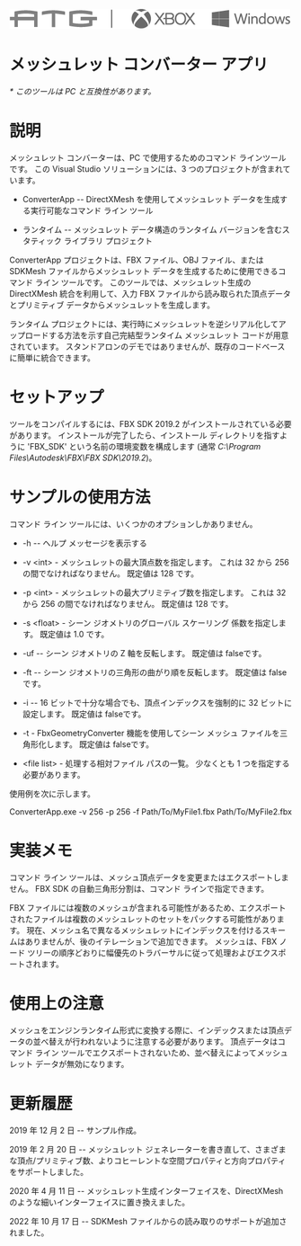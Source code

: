 ![](./media/image1.png)

# メッシュレット コンバーター アプリ

*\* このツールは PC と互換性があります。*

# 説明

メッシュレット コンバーターは、PC で使用するためのコマンド ラインツールです。 この Visual Studio ソリューションには、3 つのプロジェクトが含まれています。

- ConverterApp -- DirectXMesh を使用してメッシュレット データを生成する実行可能なコマンド ライン ツール

- ランタイム -- メッシュレット データ構造のランタイム バージョンを含むスタティック ライブラリ プロジェクト

ConverterApp プロジェクトは、FBX ファイル、OBJ ファイル、または SDKMesh ファイルからメッシュレット データを生成するために使用できるコマンド ライン ツールです。 このツールでは、メッシュレット生成の DirectXMesh 統合を利用して、入力 FBX ファイルから読み取られた頂点データとプリミティブ データからメッシュレットを生成します。

ランタイム プロジェクトには、実行時にメッシュレットを逆シリアル化してアップロードする方法を示す自己完結型ランタイム メッシュレット コードが用意されています。 スタンドアロンのデモではありませんが、既存のコードベースに簡単に統合できます。

# セットアップ

ツールをコンパイルするには、FBX SDK 2019.2 がインストールされている必要があります。 インストールが完了したら、インストール ディレクトリを指すように 'FBX_SDK' という名前の環境変数を構成します (通常 *C:\\Program Files\\Autodesk\\FBX\\FBX SDK\\2019.2*)。

# サンプルの使用方法

コマンド ライン ツールには、いくつかのオプションしかありません。

- -h -- ヘルプ メッセージを表示する

- -v \<int\> - メッシュレットの最大頂点数を指定します。 これは 32 から 256 の間でなければなりません。 既定値は 128 です。

- -p \<int\> - メッシュレットの最大プリミティブ数を指定します。 これは 32 から 256 の間でなければなりません。 既定値は 128 です。

- -s \<float\> - シーン ジオメトリのグローバル スケーリング 係数を指定します。 既定値は 1.0 です。

- -uf -- シーン ジオメトリの Z 軸を反転します。 既定値は falseです。

- -ft -- シーン ジオメトリの三角形の曲がり順を反転します。 既定値は falseです。

- -i -- 16 ビットで十分な場合でも、頂点インデックスを強制的に 32 ビットに設定します。 既定値は falseです。

- -t - FbxGeometryConverter 機能を使用してシーン メッシュ ファイルを三角形化します。 既定値は falseです。

- \<file list\> - 処理する相対ファイル パスの一覧。 少なくとも 1 つを指定する必要があります。

使用例を次に示します。

ConverterApp.exe -v 256 -p 256 -f Path/To/MyFile1.fbx Path/To/MyFile2.fbx

# 実装メモ

コマンド ライン ツールは、メッシュ頂点データを変更またはエクスポートしません。 FBX SDK の自動三角形分割は、コマンド ラインで指定できます。

FBX ファイルには複数のメッシュが含まれる可能性があるため、エクスポートされたファイルは複数のメッシュレットのセットをパックする可能性があります。 現在、メッシュ名で異なるメッシュレットにインデックスを付けるスキームはありませんが、後のイテレーションで追加できます。 メッシュは、FBX ノード ツリーの順序どおりに幅優先のトラバーサルに従って処理およびエクスポートされます。

# 使用上の注意

メッシュをエンジンランタイム形式に変換する際に、インデックスまたは頂点データの並べ替えが行われないように注意する必要があります。 頂点データはコマンド ライン ツールでエクスポートされないため、並べ替えによってメッシュレット データが無効になります。

# 更新履歴

2019 年 12 月 2 日 -- サンプル作成。

2019 年 2 月 20 日 -- メッシュレット ジェネレーターを書き直して、さまざまな頂点/プリミティブ数、よりコヒーレントな空間プロパティと方向プロパティをサポートしました。

2020 年 4 月 11 日 -- メッシュレット生成インターフェイスを、DirectXMesh のような細いインターフェイスに置き換えました。

2022 年 10 月 17 日 -- SDKMesh ファイルからの読み取りのサポートが追加されました。


